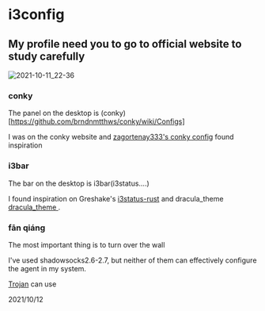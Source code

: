 # i3config
## My profile need you to go to official website to study carefully
![2021-10-11_22-36](https://user-images.githubusercontent.com/44738145/136876460-bd4b7002-231b-4843-bab9-6d933bf4286e.png)

### conky

The panel on the desktop is (conky)[https://github.com/brndnmtthws/conky/wiki/Configs]

I was on the conky website and [zagortenay333's conky config](https://github.com/zagortenay333/conky_themes) found inspiration

### i3bar
The bar on the desktop is i3bar(i3status....)

I found inspiration on Greshake's [i3status-rust](https://github.com/greshake/i3status-rust) and dracula_theme [dracula_theme ](https://draculatheme.com/).

### fān qiáng
The most important thing is to turn over the wall

I've used shadowsocks2.6-2.7, but neither of them can effectively configure the agent in my system.

[Trojan](https://portal.shadowsocks.nz/download) can use



2021/10/12
